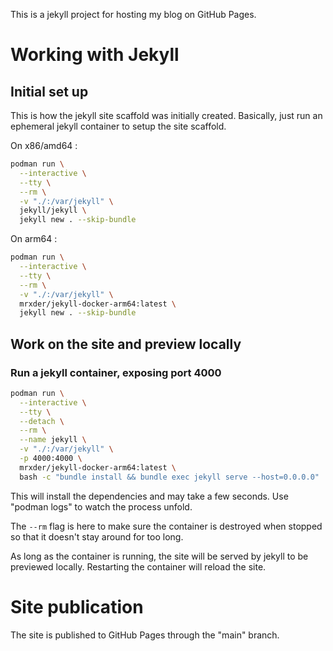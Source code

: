 This is a jekyll project for hosting my blog on GitHub Pages.

# Working with Jekyll

## Initial set up

This is how the jekyll site scaffold was initially created.
Basically, just run an ephemeral jekyll container to setup the site scaffold.

On x86/amd64 :

~~~bash
podman run \
  --interactive \
  --tty \
  --rm \
  -v "./:/var/jekyll" \
  jekyll/jekyll \
  jekyll new . --skip-bundle

~~~

On arm64 :

~~~bash
podman run \
  --interactive \
  --tty \
  --rm \
  -v "./:/var/jekyll" \
  mrxder/jekyll-docker-arm64:latest \
  jekyll new . --skip-bundle
~~~


## Work on the site and preview locally

### Run a jekyll container, exposing port 4000

~~~bash
podman run \
  --interactive \
  --tty \
  --detach \
  --rm \
  --name jekyll \
  -v "./:/var/jekyll" \
  -p 4000:4000 \
  mrxder/jekyll-docker-arm64:latest \
  bash -c "bundle install && bundle exec jekyll serve --host=0.0.0.0"
~~~

This will install the dependencies and may take a few seconds. Use "podman logs" to watch the process unfold.

The `--rm` flag is here to make sure the container is destroyed when stopped so that it doesn't stay around for too long.

As long as the container is running, the site will be served by jekyll to be previewed locally.
Restarting the container will reload the site.


# Site publication

The site is published to GitHub Pages through the "main" branch.
